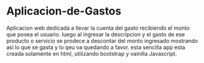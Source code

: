 # Aplicacion-de-Gastos

Aplicacion web dedicada a llevar la cuenta del gasto  recibiendo el monto que posea el usuario.
luego al ingresar la descripcion y el gasto de ese producto o servicio se prodece a descontar del monto ingresado mostrando asi lo que se gasta
y lo qeu va quedando a favor.
esta sencilla app esta creada solamente en html, utilizando bootstrap y vainilla Javascript.
